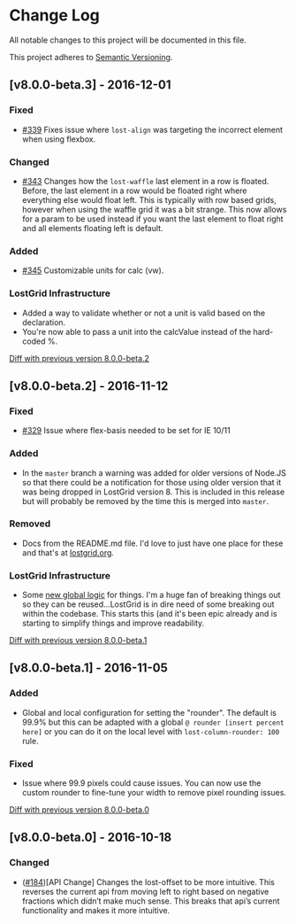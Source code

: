 # Change Log
All notable changes to this project will be documented in this file.

This project adheres to [Semantic Versioning](http://semver.org/).

## [v8.0.0-beta.3] - 2016-12-01
### Fixed
- [#339](https://github.com/peterramsing/lost/issues/233) Fixes issue where `lost-align` was targeting the incorrect element when using flexbox.

### Changed
- [#343](https://github.com/peterramsing/lost/issues/328) Changes how the `lost-waffle` last element in a row is floated. Before, the last element in a row would be floated right where everything else would float left. This is typically with row based grids, however when using the waffle grid it was a bit strange. This now allows for a param to be used instead if you want the last element to float right and all elements floating left is default.

### Added
- [#345](https://github.com/peterramsing/lost/issues/345) Customizable units for calc (vw).

### LostGrid Infrastructure
- Added a way to validate whether or not a unit is valid based on the declaration.
- You're now able to pass a unit into the calcValue instead of the hard-coded %.

[Diff with previous version 8.0.0-beta.2](https://github.com/peterramsing/lost/compare/v8.0.0-beta.2...v8.0.0-beta.3)

## [v8.0.0-beta.2] - 2016-11-12
### Fixed
- [#329](https://github.com/peterramsing/lost/issues/329) Issue where flex-basis needed to be set for IE 10/11

### Added
- In the `master` branch a warning was added for older versions of Node.JS so that there could be a notification for those using older version that it was being dropped in LostGrid version 8. This is included in this release but will probably be removed by the time this is merged into `master`.

### Removed
- Docs from the README.md file. I'd love to just have one place for these and that's at [lostgrid.org](http://lostgrid.org).

### LostGrid Infrastructure
- Some [new global logic](https://github.com/peterramsing/lost/commit/9699bfc7e092ff6e2df00fc7861ac5a50c636c8b) for things. I'm a huge fan of breaking things out so they can be reused...LostGrid is in dire need of some breaking out within the codebase. This starts this (and it's been epic already and is starting to simplify things and improve readability.

[Diff with previous version 8.0.0-beta.1](https://github.com/peterramsing/lost/compare/v8.0.0-beta.1...v8.0.0-beta.2)

## [v8.0.0-beta.1] - 2016-11-05
### Added
- Global and local configuration for setting the "rounder". The default is 99.9% but this can be adapted with a global `@ rounder [insert percent here]` or you can do it on the local level with `lost-column-rounder: 100` rule.

### Fixed
- Issue where 99.9 pixels could cause issues. You can now use the custom rounder to fine-tune your width to remove pixel rounding issues.

[Diff with previous version 8.0.0-beta.0](https://github.com/peterramsing/lost/compare/v8.0.0-beta.0...v8.0.0-beta.1)

## [v8.0.0-beta.0] - 2016-10-18
### Changed
- ([#184](https://github.com/peterramsing/lost/issues/184))[API Change] Changes the lost-offset to be more intuitive.
This reverses the current api from moving left to right based on negative fractions which didn’t make much sense. This breaks that api’s current functionality and makes it more intuitive.

